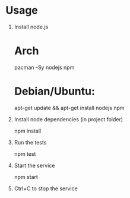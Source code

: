 # Usage

  1. Install node.js

		# Arch
		pacman -Sy nodejs npm
		
		# Debian/Ubuntu:
		apt-get update && apt-get install nodejs npm

  2. Install node dependencies (in project folder)

		npm install

  3. Run the tests

		npm test

  3. Start the service

		npm start

  4. Ctrl+C to stop the service
